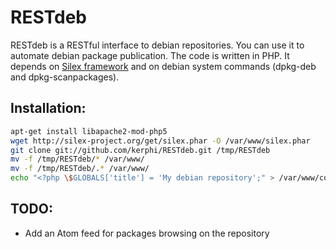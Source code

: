 RESTdeb
=======

RESTdeb is a RESTful interface to debian repositories. You can use it to automate debian package publication. 
The code is written in PHP. It depends on [Silex framework](http://silex-project.org/) and on debian system commands (dpkg-deb and dpkg-scanpackages).

Installation:
-------------

```bash
apt-get install libapache2-mod-php5
wget http://silex-project.org/get/silex.phar -O /var/www/silex.phar
git clone git://github.com/kerphi/RESTdeb.git /tmp/RESTdeb
mv -f /tmp/RESTdeb/* /var/www/
mv -f /tmp/RESTdeb/.* /var/www/
echo "<?php \$GLOBALS['title'] = 'My debian repository';" > /var/www/config.php
```

TODO:
-----

* Add an Atom feed for packages browsing on the repository